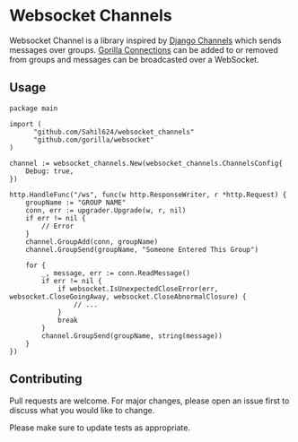 # Websocket Channels

Websocket Channel is a library inspired by [Django Channels](https://github.com/django/channels) which sends messages over groups.
[Gorilla Connections](https://github.com/gorilla/websocket) can be added to or removed from groups and messages can be broadcasted over a WebSocket.


## Usage

```golang
package main

import (
      "github.com/Sahil624/websocket_channels"
      "github.com/gorilla/websocket"
)

channel := websocket_channels.New(websocket_channels.ChannelsConfig{
	Debug: true,
})

http.HandleFunc("/ws", func(w http.ResponseWriter, r *http.Request) {
	groupName := "GROUP NAME"
	conn, err := upgrader.Upgrade(w, r, nil)
	if err != nil {
		// Error
	}
	channel.GroupAdd(conn, groupName)
	channel.GroupSend(groupName, "Someone Entered This Group")

	for {
		_, message, err := conn.ReadMessage()
		if err != nil {
			if websocket.IsUnexpectedCloseError(err, websocket.CloseGoingAway, websocket.CloseAbnormalClosure) {
				// ...
			}
			break
		}
		channel.GroupSend(groupName, string(message))
	}
})
```

## Contributing
Pull requests are welcome. For major changes, please open an issue first to discuss what you would like to change.

Please make sure to update tests as appropriate.
